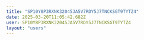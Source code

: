 ```yaml
---
title: "SP10Y8P3RXNK32045JA5V7RDY5J7TNCKSGT9TYTZ4"
date: 2025-03-20T11:05:42.682Z
user: SP10Y8P3RXNK32045JA5V7RDY5J7TNCKSGT9TYTZ4
layout: "users"
---
```

    